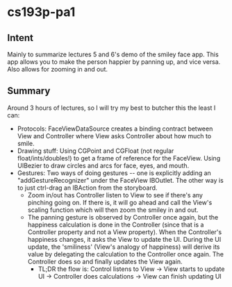 # cs193p-pa1

## Intent
Mainly to summarize lectures 5 and 6's demo of the smiley face app.  This app allows you to make the person happier by panning up, and vice versa.  Also allows for zooming in and out.

## Summary
Around 3 hours of lectures, so I will try my best to butcher this the least I can:
* Protocols: FaceViewDataSource creates a binding contract between View and Controller where View asks Controller about how much to smile.
* Drawing stuff: Using CGPoint and CGFloat (not regular float/ints/doubles!) to get a frame of reference for the FaceView.  Using UIBezier to draw circles and arcs for face, eyes, and mouth.
* Gestures: Two ways of doing gestures -- one is explicitly adding an "addGestureRecognizer" under the FaceView IBOutlet.  The other way is to just ctrl-drag an IBAction from the storyboard.
  * Zoom in/out has Controller listen to View to see if there's any pinching going on.  If there is, it will go ahead and call the View's scaling function which will then zoom the smiley in and out.
  * The panning gesture is observed by Controller once again, but the happiness calculation is done in the Controller (since that is a Controller property and not a View property).  When the Controller's happiness changes, it asks the View to update the UI.  During the UI update, the 'smiliness' (View's analogy of happiness) will derive its value by delegating the calculation to the Controller once again.  The Controller does so and finally updates the View again.
    * TL;DR the flow is: Control listens to View -> View starts to update UI -> Controller does calculations -> View can finish updating UI